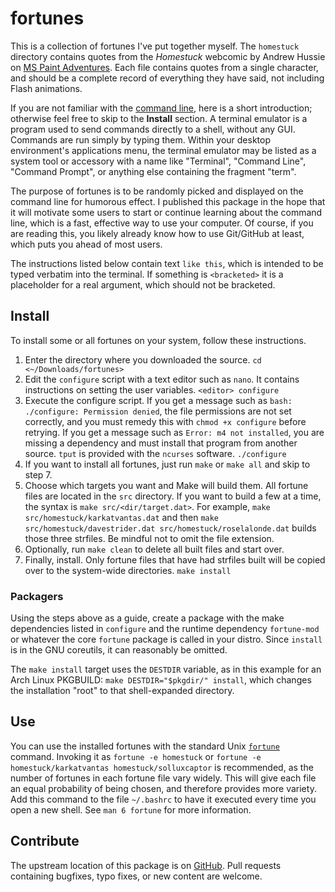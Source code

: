 fortunes
========

This is a collection of fortunes I've put together myself. The `homestuck`
directory contains quotes from the _Homestuck_ webcomic by Andrew Hussie on
[MS Paint Adventures](http://mspaintadventures.com/). Each file contains quotes
from a single character, and should be a complete record of everything they have
said, not including Flash animations.

If you are not familiar with the
[command line](https://en.wikipedia.org/wiki/Command-line_interface), here is a
short introduction; otherwise feel free to skip to the **Install** section. A
terminal emulator is a program used to send commands directly to a shell,
without any GUI. Commands are run simply by typing them. Within your desktop
environment's applications menu, the terminal emulator may be listed as a system
tool or accessory with a name like "Terminal", "Command Line", "Command Prompt",
or anything else containing the fragment "term".

The purpose of fortunes is to be randomly picked and displayed on the command
line for humorous effect. I published this package in the hope that it will
motivate some users to start or continue learning about the command line, which
is a fast, effective way to use your computer. Of course, if you are reading
this, you likely already know how to use Git/GitHub at least, which puts you
ahead of most users.

The instructions listed below contain text `like this`, which is intended to be
typed verbatim into the terminal. If something is `<bracketed>` it is a
placeholder for a real argument, which should not be bracketed.

Install
-------

To install some or all fortunes on your system, follow these instructions.

1. Enter the directory where you downloaded the source. `cd
   <~/Downloads/fortunes>`
2. Edit the `configure` script with a text editor such as `nano`. It contains
   instructions on setting the user variables. `<editor> configure`
3. Execute the configure script. If you get a message such as `bash:
   ./configure: Permission denied`, the file permissions are not set correctly,
   and you must remedy this with `chmod +x configure` before retrying. If you
   get a message such as `Error: m4 not installed`, you are missing a dependency
   and must install that program from another source. `tput` is provided with
   the `ncurses` software. `./configure`
4. If you want to install all fortunes, just run `make` or `make all` and skip
   to step 7.
5. Choose which targets you want and Make will build them. All fortune files are
   located in the `src` directory. If you want to build a few at a time, the
   syntax is `make src/<dir/target.dat>`. For example, `make
   src/homestuck/karkatvantas.dat` and then `make src/homestuck/davestrider.dat
   src/homestuck/roselalonde.dat` builds those three strfiles. Be mindful not to
   omit the file extension.
6. Optionally, run `make clean` to delete all built files and start over.
7. Finally, install. Only fortune files that have had strfiles built will be
   copied over to the system-wide directories. `make install`

### Packagers ###

Using the steps above as a guide, create a package with the make dependencies
listed in `configure` and the runtime dependency `fortune-mod` or whatever the
core `fortune` package is called in your distro. Since `install` is in the GNU
coreutils, it can reasonably be omitted.

The `make install` target uses the `DESTDIR` variable, as in this example for an
Arch Linux PKGBUILD: `make DESTDIR="$pkgdir/" install`, which changes the
installation "root" to that shell-expanded directory.

Use
---

You can use the installed fortunes with the standard Unix
[`fortune`](https://en.wikipedia.org/wiki/Fortune_%28Unix%29) command. Invoking
it as `fortune -e homestuck` or `fortune -e homestuck/karkatvantas
homestuck/solluxcaptor` is recommended, as the number of fortunes in each
fortune file vary widely. This will give each file an equal probability of being
chosen, and therefore provides more variety. Add this command to the file
`~/.bashrc` to have it executed every time you open a new shell. See `man 6
fortune` for more information.

Contribute
----------

The upstream location of this package is on
[GitHub](https://github.com/HectorAE/fortunes). Pull requests containing
bugfixes, typo fixes, or new content are welcome.
